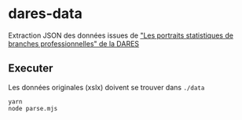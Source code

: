 # dares-data

Extraction JSON des données issues de ["Les portraits statistiques de branches professionnelles" de la DARES](https://dares.travail-emploi.gouv.fr/donnees/les-portraits-statistiques-de-branches-professionnelles)

## Executer

Les données originales (xslx) doivent se trouver dans `./data`

```
yarn
node parse.mjs
```

